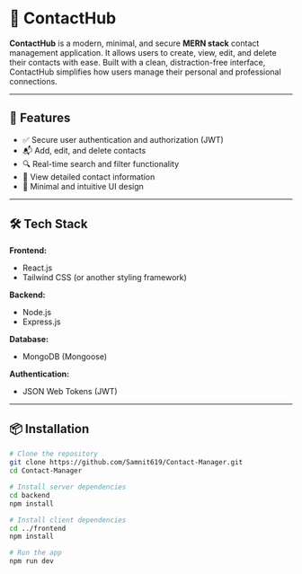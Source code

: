 # 📇 ContactHub

**ContactHub** is a modern, minimal, and secure **MERN stack** contact management application. It allows users to create, view, edit, and delete their contacts with ease. Built with a clean, distraction-free interface, ContactHub simplifies how users manage their personal and professional connections.

---

## 🚀 Features

- ✅ Secure user authentication and authorization (JWT)  
- 📬 Add, edit, and delete contacts  
- 🔍 Real-time search and filter functionality  
- 🧾 View detailed contact information  
- 🎨 Minimal and intuitive UI design

---

## 🛠️ Tech Stack

**Frontend:**  
- React.js  
- Tailwind CSS (or another styling framework)

**Backend:**  
- Node.js  
- Express.js  

**Database:**  
- MongoDB (Mongoose)

**Authentication:**  
- JSON Web Tokens (JWT)

---

## 📦 Installation

```bash
# Clone the repository
git clone https://github.com/Samnit619/Contact-Manager.git
cd Contact-Manager

# Install server dependencies
cd backend
npm install

# Install client dependencies
cd ../frontend
npm install

# Run the app
npm run dev
